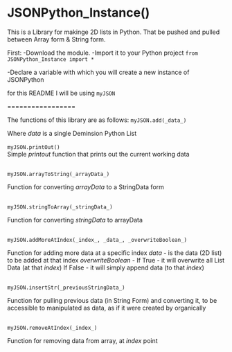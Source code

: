 # JSONPython_Instance()

This is a Library for makinge 2D lists in Python. That be pushed and pulled between Array form & String form.

First:
-Download the module.
-Import it to your Python project
```from JSONPython_Instance import *```

-Declare a variable with which you will create a new instance of JSONPython

for this README I will be using ```myJSON```

=================

The functions of this library are as follows:
```myJSON.add(_data_)```

Where _data_ is a single Deminsion Python List
<br><br>
```myJSON.printOut()```
<br>
Simple _printout_ function that prints out the current working data
<br><br>

```myJSON.arrayToString(_arrayData_)```

Function for converting _arrayData_ to a StringData form
<br><br>

```myJSON.stringToArray(_stringData_)```

Function for converting _stringData_ to arrayData
<br><br>

```myJSON.addMoreAtIndex(_index_, _data_, _overwriteBoolean_)```

Function for adding more data at a specific index
_data_ - is the data (2D list) to be added at that index
_overwriteBoolean_ - If True - it will overwrite all List Data (at that _index_)
If False - it will simply append data (to that _index_)
<br><br>

```myJSON.insertStr(_previousStringData_)```

Function for pulling previous data (in String Form) and 
converting it, to be accessible to manipulated as data, 
as if it were created by organically
<br><br>

```myJSON.removeAtIndex(_index_)```

Function for removing data from array, at 
_index_ point







